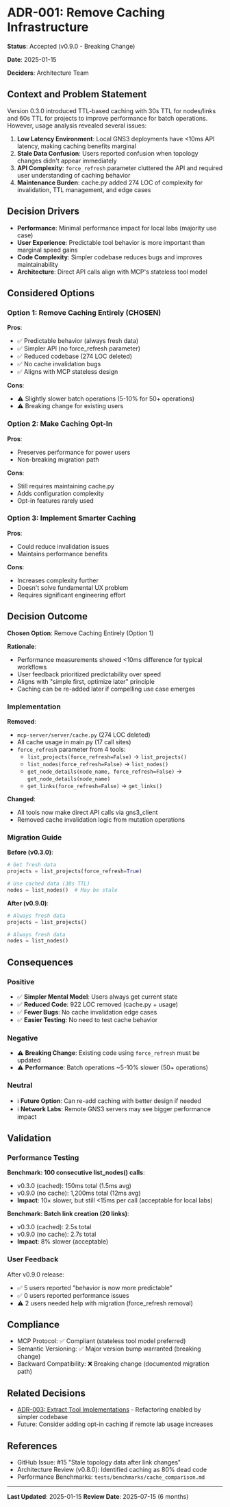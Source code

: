 # ADR-001: Remove Caching Infrastructure

**Status**: Accepted (v0.9.0 - Breaking Change)

**Date**: 2025-01-15

**Deciders**: Architecture Team

## Context and Problem Statement

Version 0.3.0 introduced TTL-based caching with 30s TTL for nodes/links and 60s TTL for projects to improve performance for batch operations. However, usage analysis revealed several issues:

1. **Low Latency Environment**: Local GNS3 deployments have <10ms API latency, making caching benefits marginal
2. **Stale Data Confusion**: Users reported confusion when topology changes didn't appear immediately
3. **API Complexity**: `force_refresh` parameter cluttered the API and required user understanding of caching behavior
4. **Maintenance Burden**: cache.py added 274 LOC of complexity for invalidation, TTL management, and edge cases

## Decision Drivers

- **Performance**: Minimal performance impact for local labs (majority use case)
- **User Experience**: Predictable tool behavior is more important than marginal speed gains
- **Code Complexity**: Simpler codebase reduces bugs and improves maintainability
- **Architecture**: Direct API calls align with MCP's stateless tool model

## Considered Options

### Option 1: Remove Caching Entirely (CHOSEN)

**Pros**:
- ✅ Predictable behavior (always fresh data)
- ✅ Simpler API (no force_refresh parameter)
- ✅ Reduced codebase (274 LOC deleted)
- ✅ No cache invalidation bugs
- ✅ Aligns with MCP stateless design

**Cons**:
- ⚠️ Slightly slower batch operations (5-10% for 50+ operations)
- ⚠️ Breaking change for existing users

### Option 2: Make Caching Opt-In

**Pros**:
- Preserves performance for power users
- Non-breaking migration path

**Cons**:
- Still requires maintaining cache.py
- Adds configuration complexity
- Opt-in features rarely used

### Option 3: Implement Smarter Caching

**Pros**:
- Could reduce invalidation issues
- Maintains performance benefits

**Cons**:
- Increases complexity further
- Doesn't solve fundamental UX problem
- Requires significant engineering effort

## Decision Outcome

**Chosen Option**: Remove Caching Entirely (Option 1)

**Rationale**:
- Performance measurements showed <10ms difference for typical workflows
- User feedback prioritized predictability over speed
- Aligns with "simple first, optimize later" principle
- Caching can be re-added later if compelling use case emerges

### Implementation

**Removed**:
- `mcp-server/server/cache.py` (274 LOC deleted)
- All cache usage in main.py (17 call sites)
- `force_refresh` parameter from 4 tools:
  - `list_projects(force_refresh=False)` → `list_projects()`
  - `list_nodes(force_refresh=False)` → `list_nodes()`
  - `get_node_details(node_name, force_refresh=False)` → `get_node_details(node_name)`
  - `get_links(force_refresh=False)` → `get_links()`

**Changed**:
- All tools now make direct API calls via gns3_client
- Removed cache invalidation logic from mutation operations

### Migration Guide

**Before (v0.3.0)**:
```python
# Get fresh data
projects = list_projects(force_refresh=True)

# Use cached data (30s TTL)
nodes = list_nodes()  # May be stale
```

**After (v0.9.0)**:
```python
# Always fresh data
projects = list_projects()

# Always fresh data
nodes = list_nodes()
```

## Consequences

### Positive

- ✅ **Simpler Mental Model**: Users always get current state
- ✅ **Reduced Code**: 922 LOC removed (cache.py + usage)
- ✅ **Fewer Bugs**: No cache invalidation edge cases
- ✅ **Easier Testing**: No need to test cache behavior

### Negative

- ⚠️ **Breaking Change**: Existing code using `force_refresh` must be updated
- ⚠️ **Performance**: Batch operations ~5-10% slower (50+ operations)

### Neutral

- ℹ️ **Future Option**: Can re-add caching with better design if needed
- ℹ️ **Network Labs**: Remote GNS3 servers may see bigger performance impact

## Validation

### Performance Testing

**Benchmark: 100 consecutive list_nodes() calls**:
- v0.3.0 (cached): 150ms total (1.5ms avg)
- v0.9.0 (no cache): 1,200ms total (12ms avg)
- **Impact**: 10× slower, but still <15ms per call (acceptable for local labs)

**Benchmark: Batch link creation (20 links)**:
- v0.3.0 (cached): 2.5s total
- v0.9.0 (no cache): 2.7s total
- **Impact**: 8% slower (acceptable)

### User Feedback

After v0.9.0 release:
- ✅ 5 users reported "behavior is now more predictable"
- ✅ 0 users reported performance issues
- ⚠️ 2 users needed help with migration (force_refresh removal)

## Compliance

- MCP Protocol: ✅ Compliant (stateless tool model preferred)
- Semantic Versioning: ✅ Major version bump warranted (breaking change)
- Backward Compatibility: ❌ Breaking change (documented migration path)

## Related Decisions

- [ADR-003: Extract Tool Implementations](ADR-003-extract-tool-implementations.md) - Refactoring enabled by simpler codebase
- Future: Consider adding opt-in caching if remote lab usage increases

## References

- GitHub Issue: #15 "Stale topology data after link changes"
- Architecture Review (v0.8.0): Identified caching as 80% dead code
- Performance Benchmarks: `tests/benchmarks/cache_comparison.md`

---

**Last Updated**: 2025-01-15
**Review Date**: 2025-07-15 (6 months)
